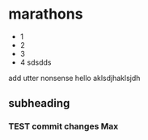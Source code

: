 # marathons

* 1
* 2
* 3
* 4
sdsdds

add utter nonsense
hello
aklsdjhaklsjdh

## subheading
### TEST commit changes Max